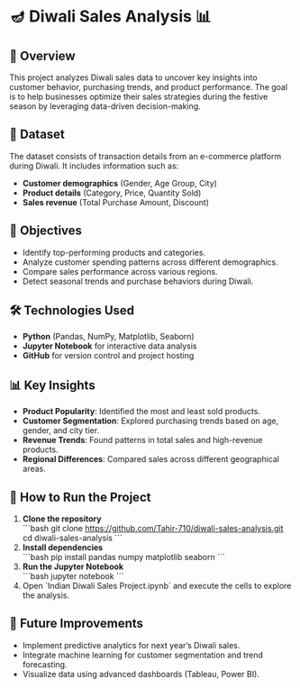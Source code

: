 # 🪔 Diwali Sales Analysis 📊  

## 📌 Overview  
This project analyzes Diwali sales data to uncover key insights into customer behavior, purchasing trends, and product performance. The goal is to help businesses optimize their sales strategies during the festive season by leveraging data-driven decision-making.  

## 📂 Dataset  
The dataset consists of transaction details from an e-commerce platform during Diwali. It includes information such as:  
- **Customer demographics** (Gender, Age Group, City)  
- **Product details** (Category, Price, Quantity Sold)  
- **Sales revenue** (Total Purchase Amount, Discount)  

## 🎯 Objectives  
- Identify top-performing products and categories.  
- Analyze customer spending patterns across different demographics.  
- Compare sales performance across various regions.  
- Detect seasonal trends and purchase behaviors during Diwali.  

## 🛠️ Technologies Used  
- **Python** (Pandas, NumPy, Matplotlib, Seaborn)  
- **Jupyter Notebook** for interactive data analysis  
- **GitHub** for version control and project hosting  

## 📊 Key Insights  
- **Product Popularity**: Identified the most and least sold products.  
- **Customer Segmentation**: Explored purchasing trends based on age, gender, and city tier.  
- **Revenue Trends**: Found patterns in total sales and high-revenue products.  
- **Regional Differences**: Compared sales across different geographical areas.  

## 🔧 How to Run the Project  
1. **Clone the repository**  
   \`\`\`bash
   git clone https://github.com/Tahir-710/diwali-sales-analysis.git
   cd diwali-sales-analysis
   \`\`\`
2. **Install dependencies**  
   \`\`\`bash
   pip install pandas numpy matplotlib seaborn
   \`\`\`
3. **Run the Jupyter Notebook**  
   \`\`\`bash
   jupyter notebook
   \`\`\`
4. Open \`Indian Diwali Sales Project.ipynb\` and execute the cells to explore the analysis.  

## 📌 Future Improvements  
- Implement predictive analytics for next year’s Diwali sales.  
- Integrate machine learning for customer segmentation and trend forecasting.  
- Visualize data using advanced dashboards (Tableau, Power BI).  


